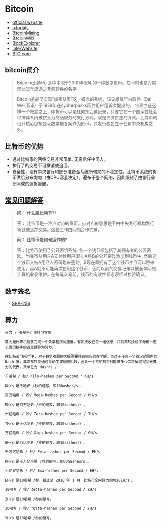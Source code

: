 # Bitcoin

- [official website](https://bitcoin.org/zh_CN/)
- [tutorials](https://www.weusecoins.com/)
- [BitcoinMining](https://www.bitcoinmining.com/)
- [BitcoinWiki](https://zh-cn.bitcoin.it/wiki/%E9%A6%96%E9%A1%B5)
- [BlockExplorer](https://blockexplorer.com/)
- [InferWebsite](https://github.com/rogeroyer/FirstRepository/blob/master/bitcoin.png)
- [BTC.com](https://bch.btc.com/)
## **bitcoin简介**
> Bitcoin(比特币) 是中本聪于2009年发明的一种数字货币。它同时也是为实现此货币流通之开源软件的名字。
> 
> Bitcoin是最早实现“加密货币”这一概念的系统，该设想最早由戴伟（Dai Wei,音译）于1998年在cypherpunks函件用户组首次提出的。 它建立在这样一个概念之上，即货币可以是任何东西或记录，只要它在一个国家或社会经济体系内被接受为商品服务的支付方式，或是债务偿还的方式。比特币的设计核心思想是以数学题答案作为货币，其发行权独立于任何中央机构之外。

## **比特币的优势**
- 通过比特币的网络交易非常简单, 无需信任中间人。
- 执行了的交易不可撤销或追回。
- 安全性，没有中央银行和部分准备金系统所带来的不稳定性。比特币系统的货币供给分布均匀（由CPU容量决定），遍布于整个网络，因此限制了由银行垄断照成的通货膨胀。

## [**常见问题解答**](https://zh-cn.bitcoin.it/wiki/%E5%B8%B8%E8%A7%81%E9%97%AE%E9%A2%98%E8%A7%A3%E7%AD%94)

> **问： 什么是比特币?***
>
> 答： 比特币是一种点对点的货币。点对点的意思是不由中央发行机构发行新钱或追踪交易。这些工作由网络合作完成。
>
> **问： 比特币是如何运作的?**
> 
> 答：比特币使用了公开密钥系统. 每一个钱币都包括了其拥有者的公开密匙。当钱币从用户A支付给用户B时, A将B的公开密匙添加到钱币中, 然后这个钱币又被A用私人密码匙来签封。B现在即拥有了这个钱币并且可以将来使用，而A就不可能再次使用这个钱币，因为以前的交易记录以被全体网络计算机收录维护。在每笔交易前，钱币的有效性都必须经过检验确认。

## 数字签名
    - [SHA-256](https://en.bitcoin.it/wiki/SHA-256)

## 算力
```
算力 / 哈希率/ Hashrate

算力是计算机能够完成一个数学程序的速度，譬如接收任何一组信息，并将其转换成字母和一定长度的数字的速度就称为算力。

在比特币“挖矿”中，对于数学难题的求解需要找到相应的数学解，而对于任意一个给定范围内的 Hash 值，其求解只能通过自动生成的随机数，因此一个挖矿机每秒能做多少次求解过程就是算力的代表，其单位为 Hash/s 。

千哈希 / 秒/ Kilo-hashes per Second / KH/s

KH/s 是千哈希 /秒的缩写，即10hashes/s 。

百万哈希 / 秒/ Mega-hashes per Second / MH/s

MH/s 是百万哈希 /秒的缩写，即10hashes/s 。

十亿哈希 / 秒/ Tera-hashes per Second / TH/s

TH/s 是十亿哈希 /秒的缩写，即10hashes/s 。

万亿哈希 / 秒/ Giga-hashes per Second / GH/s

GH/s 是万亿哈希 /秒的缩写，即10hashes/s 。

千万亿哈希 / 秒/ Peta-hashes per Second / PH/s

PH/s 是千万亿哈希 /秒的缩写，即10hashes/s 。

十亿兆哈希 / 秒/ Exa-hashes per Second / EH/s

EH/s 是10哈希 /秒，截止至 2018 年 1 月，比特币全网算力约为20EH/s 。

10哈希 / 秒/ Zetta-hashes per Second / ZH/s

ZH/s 是10哈希 /秒的缩写。

10哈希 / 秒/ Yotta-hashes per Second / YH/s

YH/s 是10哈希 /秒的缩写。
```
